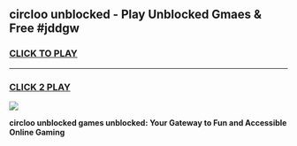 
## circloo unblocked - Play Unblocked Gmaes & Free #jddgw
<h3>
<a href="https://news.freeplayer.one?title=circloo_unblocked&ref=24F">CLICK TO PLAY</a></h3>
<hr>

<h3>
<a href="https://news.freeplayer.one?title=circloo_unblocked&ref=24F">CLICK 2 PLAY</a>
  
</h3>

<a href="https://news.freeplayer.one?title=circloo_unblocked&ref=24F/"><img src="https://clearcache.store/games.png"></a>


**circloo unblocked games unblocked: Your Gateway to Fun and Accessible Online Gaming**
